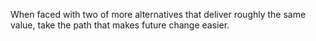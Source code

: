 When faced with two of more alternatives that deliver roughly the same value, take the path that makes future change easier.